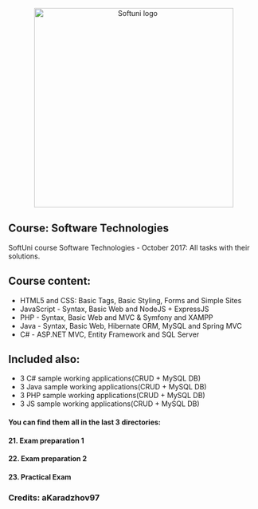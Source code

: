 <p align="center">
	<a href="https://softuni.bg/"><img src="https://www.jobs.bg/assets/logo/2017-09-01/b_6e048c01c340d967f2a6e540e9825d46.png" alt="Softuni logo" width="400" align="center">
	</a>
<p>

## Course: Software Technologies
SoftUni course Software Technologies - October 2017: All tasks with their solutions.

## Course content:

- HTML5 and CSS: Basic Tags, Basic Styling, Forms and Simple Sites
- JavaScript - Syntax, Basic Web and NodeJS + ExpressJS
- PHP - Syntax, Basic Web and MVC & Symfony and XAMPP
- Java - Syntax, Basic Web, Hibernate ORM, MySQL and Spring MVC
- C# - ASP.NET MVC, Entity Framework and SQL Server

## Included also:
- 3 C# sample working applications(CRUD + MySQL DB)
- 3 Java sample working applications(CRUD + MySQL DB)
- 3 PHP sample working applications(CRUD + MySQL DB)
- 3 JS sample working applications(CRUD + MySQL DB)

#### You can find them all in the last 3 directories:
#### 21. Exam preparation 1
#### 22. Exam preparation 2
#### 23. Practical Exam

### Credits: aKaradzhov97
